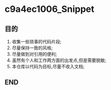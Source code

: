 # c9a4ec1006_Snippet

## 目的

1.  收集一些琐事的代码片段;
1.  尽量保持一致的风格;
1.  尽量做到对引用的便利;
1.  虽然有个人和工作两方面的出发点,但是需要脱敏;
1.  本仓库以代码为目标,尽量不收入文档;

## END


